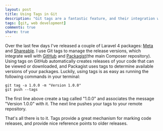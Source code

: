 ```yaml
---
layout: post
title: Using Tags in Git
description: "Git tags are a fantastic feature, and their integration with GitHub is a great reason to use them."
tags: [git, web development]
comments: true
share: true
---
```


Over the last few days I've released a couple of Laravel 4 packages: [Meta](https://github.com/RyanNielson/meta) and [Shareable](https://github.com/RyanNielson/shareable). I use Git tags to manage the release versions, which integrate well with [GitHub](https://github.com) and [Packagist](https://packagist.org)(the main Composer repository). Using tags on GitHub automatically creates releases of your code that can be viewed or downloaded, and Packagist uses tags to determine available versions of your packages. Luckily, using tags is as easy as running the following commands in your terminal:

	git tag -a 1.0.0 -m "Version 1.0.0"
	git push --tags

The first line above create a tag called "1.0.0" and associates the message "Version 1.0.0" with it. The next line pushes your tags to your remote repository.

That's all there is to it. Tags provide a great mechanism for marking code releases, and provide nice reference points to older releases.